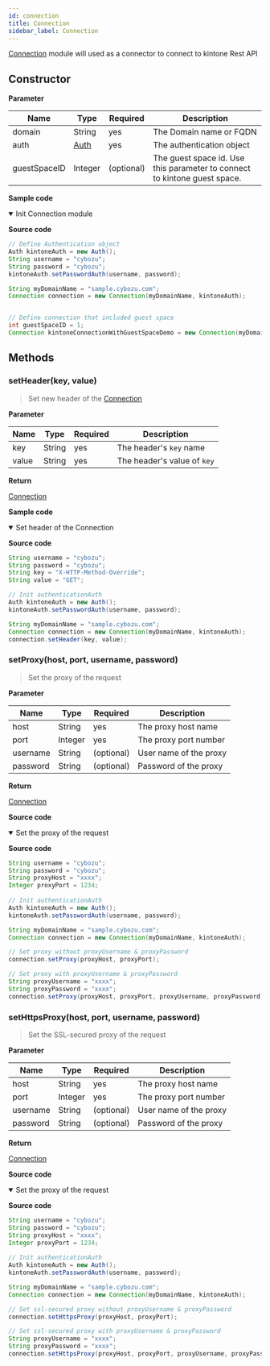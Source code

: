 ```yaml
---
id: connection
title: Connection
sidebar_label: Connection
---
```


[Connection](#) module will used as a connector to connect to kintone Rest API

## Constructor

**Parameter**

| Name| Type| Required| Description |
| --- | --- | --- | --- |
| domain | String | yes | The Domain name or FQDN
| auth | [Auth](./authentication) | yes | The authentication object
| guestSpaceID | Integer | (optional) | The guest space id. Use this parameter to connect to kintone guest space.

**Sample code**

<details class="tab-container" open>
<Summary>Init Connection module</Summary>

**Source code**

```java  
// Define Authentication object
Auth kintoneAuth = new Auth();
String username = "cybozu";
String password = "cybozu";
kintoneAuth.setPasswordAuth(username, password);

String myDomainName = "sample.cybozu.com";
Connection connection = new Connection(myDomainName, kintoneAuth);


// Define connection that included guest space
int guestSpaceID = 1;
Connection kintoneConnectionWithGuestSpaceDemo = new Connection(myDomainName, kintoneAuth, guestSpaceID);

``` 

</details>

## Methods

### setHeader(key, value)

> Set new header of the [Connection](#)

**Parameter**

| Name| Type| Required| Description |
| --- | --- | --- | --- |
| key | String | yes | The header's `key` name
| value | String | yes | The header's value of `key`

**Return**

[Connection](./connection)

**Sample code**

<details class="tab-container" open>
<Summary>Set header of the Connection</Summary>

**Source code**

```java  
String username = "cybozu";
String password = "cybozu";
String key = "X-HTTP-Method-Override";
String value = "GET";

// Init authenticationAuth
Auth kintoneAuth = new Auth();
kintoneAuth.setPasswordAuth(username, password);

String myDomainName = "sample.cybozu.com";
Connection connection = new Connection(myDomainName, kintoneAuth);
connection.setHeader(key, value);
``` 

</details>

### setProxy(host, port, username, password)

> Set the proxy of the request

**Parameter**

| Name| Type| Required| Description |
| --- | --- | --- | --- |
| host | String | yes | The proxy host name
| port | Integer | yes | The proxy port number
| username | String | (optional) | User name of the proxy
| password | String | (optional) | Password of the proxy

**Return**

[Connection](./connection)

**Source code**

<details class="tab-container" open>
<Summary>Set the proxy of the request</Summary>

**Source code**

```java  
String username = "cybozu";
String password = "cybozu";
String proxyHost = "xxxx";
Integer proxyPort = 1234;
  
// Init authenticationAuth
Auth kintoneAuth = new Auth();
kintoneAuth.setPasswordAuth(username, password);

String myDomainName = "sample.cybozu.com";
Connection connection = new Connection(myDomainName, kintoneAuth);

// Set proxy without proxyUsername & proxyPassword
connection.setProxy(proxyHost, proxyPort);

// Set proxy with proxyUsername & proxyPassword
String proxyUsername = "xxxx";
String proxyPassword = "xxxx";
connection.setProxy(proxyHost, proxyPort, proxyUsername, proxyPassword);
``` 

</details>

### setHttpsProxy(host, port, username, password)

> Set the SSL-secured proxy of the request

**Parameter**

| Name| Type| Required| Description |
| --- | --- | --- | --- |
| host | String | yes | The proxy host name
| port | Integer | yes | The proxy port number
| username | String | (optional) | User name of the proxy
| password | String | (optional) | Password of the proxy

**Return**

[Connection](./connection)

**Source code**

<details class="tab-container" open>
<Summary>Set the proxy of the request</Summary>

**Source code**

```java  
String username = "cybozu";
String password = "cybozu";
String proxyHost = "xxxx";
Integer proxyPort = 1234;
  
// Init authenticationAuth
Auth kintoneAuth = new Auth();
kintoneAuth.setPasswordAuth(username, password);

String myDomainName = "sample.cybozu.com";
Connection connection = new Connection(myDomainName, kintoneAuth);

// Set ssl-secured proxy without proxyUsername & proxyPassword
connection.setHttpsProxy(proxyHost, proxyPort);

// Set ssl-secured proxy with proxyUsername & proxyPassword
String proxyUsername = "xxxx";
String proxyPassword = "xxxx";
connection.setHttpsProxy(proxyHost, proxyPort, proxyUsername, proxyPassword);
``` 

</details>